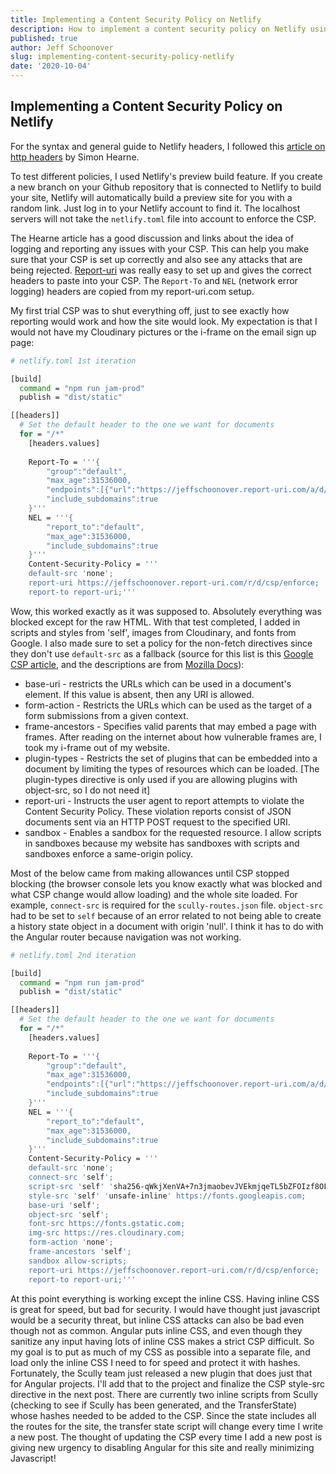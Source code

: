 ```yaml
---
title: Implementing a Content Security Policy on Netlify
description: How to implement a content security policy on Netlify using the Netlify.toml file
published: true
author: Jeff Schoonover
slug: implementing-content-security-policy-netlify
date: '2020-10-04'
---
```


## Implementing a Content Security Policy on Netlify

For the syntax and general guide to Netlify headers, I followed this [article on http headers](https://simonhearne.com/2019/http-headers-fast-and-secure/) by Simon Hearne.  

To test different policies, I used Netlify's preview build feature.  If you create a new branch on your Github repository that is connected to Netlify to build your site, Netlify will automatically build a preview site for you with a random link.  Just log in to your Netlify account to find it.  The localhost servers will not take the `netlify.toml` file into account to enforce the CSP.

The Hearne article has a good discussion and links about the idea of logging and reporting any issues with your CSP.  This can help you make sure that your CSP is set up correctly and also see any attacks that are being rejected.  [Report-uri](https://report-uri.com/) was really easy to set up and gives the correct headers to paste into your CSP.  The `Report-To` and `NEL` (network error logging) headers are copied from my report-uri.com setup.

My first trial CSP was to shut everything off, just to see exactly how reporting would work and how the site would look.  My expectation is that I would not have my Cloudinary pictures or the i-frame on the email sign up page:

```bash
# netlify.toml 1st iteration

[build]
  command = "npm run jam-prod"
  publish = "dist/static"

[[headers]]
  # Set the default header to the one we want for documents
  for = "/*"
    [headers.values]
    
    Report-To = '''{
        "group":"default",
        "max_age":31536000,
        "endpoints":[{"url":"https://jeffschoonover.report-uri.com/a/d/g"}],
        "include_subdomains":true
    }'''
    NEL = '''{
        "report_to":"default",
        "max_age":31536000,
        "include_subdomains":true
    }'''
    Content-Security-Policy = '''
    default-src 'none';
    report-uri https://jeffschoonover.report-uri.com/r/d/csp/enforce;
    report-to report-uri;'''
```

Wow, this worked exactly as it was supposed to.  Absolutely everything was blocked except for the raw HTML.  With that test completed, I added in scripts and styles from 'self', images from Cloudinary, and fonts from Google.  I also made sure to set a policy for the non-fetch directives since they don't use `default-src` as a fallback (source for this list is this [Google CSP article](https://developers.google.com/web/fundamentals/security/csp), and the descriptions are from [Mozilla Docs](https://developer.mozilla.org/en-US/docs/Web/HTTP/Headers/Content-Security-Policy)): 

- base-uri - restricts the URLs which can be used in a document's <base> element. If this value is absent, then any URI is allowed.
- form-action - Restricts the URLs which can be used as the target of a form submissions from a given context.
- frame-ancestors - Specifies valid parents that may embed a page with frames.  After reading on the internet about how vulnerable frames are, I took my i-frame out of my website.
- plugin-types - Restricts the set of plugins that can be embedded into a document by limiting the types of resources which can be loaded.  [The plugin-types directive is only used if you are allowing plugins with object-src, so I do not need it]
- report-uri - Instructs the user agent to report attempts to violate the Content Security Policy. These violation reports consist of JSON documents sent via an HTTP POST request to the specified URI.
- sandbox - Enables a sandbox for the requested resource.  I allow scripts in sandboxes because my website has sandboxes with scripts and sandboxes enforce a same-origin policy.

Most of the below came from making allowances until CSP stopped blocking (the browser console lets you know exactly what was blocked and what CSP change would allow loading) and the whole site loaded.  For example, `connect-src` is required for the `scully-routes.json` file.  `object-src` had to be set to `self` because of an error related to not being able to create a history state object in a document with origin 'null'.  I think it has to do with the Angular router because navigation was not working. 

```bash
# netlify.toml 2nd iteration

[build]
  command = "npm run jam-prod"
  publish = "dist/static"

[[headers]]
  # Set the default header to the one we want for documents
  for = "/*"
    [headers.values]
    
    Report-To = '''{
        "group":"default",
        "max_age":31536000,
        "endpoints":[{"url":"https://jeffschoonover.report-uri.com/a/d/g"}],
        "include_subdomains":true
    }'''
    NEL = '''{
        "report_to":"default",
        "max_age":31536000,
        "include_subdomains":true
    }'''
    Content-Security-Policy = '''
    default-src 'none';
    connect-src 'self';
    script-src 'self' 'sha256-qWkjXenVA+7n3jmaobevJVEkmjqeTL5bZFOIzf8OFG4=' 'sha256-JXy9GK9Sb50pLJz2b9lcBOflxoQuinKD1LXvTSon+AI=';
    style-src 'self' 'unsafe-inline' https://fonts.googleapis.com;
    base-uri 'self';
    object-src 'self';
    font-src https://fonts.gstatic.com;
    img-src https://res.cloudinary.com;
    form-action 'none';
    frame-ancestors 'self';
    sandbox allow-scripts;
    report-uri https://jeffschoonover.report-uri.com/r/d/csp/enforce;
    report-to report-uri;'''
```

At this point everything is working except the inline CSS.  Having inline CSS is great for speed, but bad for security.  I would have thought just javascript would be a security threat, but inline CSS attacks can also be bad even though not as common.  Angular puts inline CSS, and even though they sanitize any input having lots of inline CSS makes a strict CSP difficult.  So my goal is to put as much of my CSS as possible into a separate file, and load only the inline CSS I need to for speed and protect it with hashes.  Fortunately, the Scully team just released a new plugin that does just that for Angular projects.  I'll add that to the project and finalize the CSP style-src directive in the next post.  There are currently two inline scripts from Scully (checking to see if Scully has been generated, and the TransferState) whose hashes needed to be added to the CSP.  Since the state includes all the routes for the site, the transfer state script will change every time I write a new post.  The thought of updating the CSP every time I add a new post is giving new urgency to disabling Angular for this site and really minimizing Javascript!
